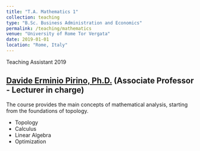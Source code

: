 ```yaml
---
title: "T.A. Mathematics 1"
collection: teaching
type: "B.Sc. Business Administration and Economics"
permalink: /teaching/mathematics
venue: "University of Rome Tor Vergata"
date: 2019-01-01
location: "Rome, Italy"
---
```


Teaching Assistant 2019

## [Davide Erminio Pirino, Ph.D.](https://economia.uniroma2.it/faculty/374/pirino-davide-erminio) (Associate Professor - Lecturer in charge)


The course provides the main concepts of mathematical analysis, starting from the foundations of topology.

* Topology
* Calculus
* Linear Algebra
* Optimization
